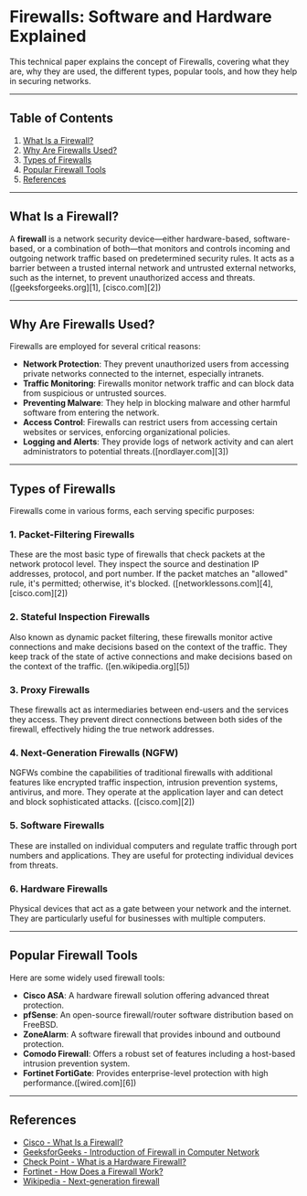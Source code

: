 # Firewalls: Software and Hardware Explained

This technical paper explains the concept of Firewalls, covering what they are, why they are used, the different types, popular tools, and how they help in securing networks.

---

## Table of Contents

1. [What Is a Firewall?](#what-is-a-firewall)
2. [Why Are Firewalls Used?](#why-are-firewalls-used)
3. [Types of Firewalls](#types-of-firewalls)
4. [Popular Firewall Tools](#popular-firewall-tools)
5. [References](#references)

---

## What Is a Firewall?

A **firewall** is a network security device—either hardware-based, software-based, or a combination of both—that monitors and controls incoming and outgoing network traffic based on predetermined security rules. It acts as a barrier between a trusted internal network and untrusted external networks, such as the internet, to prevent unauthorized access and threats. ([geeksforgeeks.org][1], [cisco.com][2])

---

## Why Are Firewalls Used?

Firewalls are employed for several critical reasons:

* **Network Protection**: They prevent unauthorized users from accessing private networks connected to the internet, especially intranets.
* **Traffic Monitoring**: Firewalls monitor network traffic and can block data from suspicious or untrusted sources.
* **Preventing Malware**: They help in blocking malware and other harmful software from entering the network.
* **Access Control**: Firewalls can restrict users from accessing certain websites or services, enforcing organizational policies.
* **Logging and Alerts**: They provide logs of network activity and can alert administrators to potential threats.([nordlayer.com][3])

---

## Types of Firewalls

Firewalls come in various forms, each serving specific purposes:

### 1. **Packet-Filtering Firewalls**

These are the most basic type of firewalls that check packets at the network protocol level. They inspect the source and destination IP addresses, protocol, and port number. If the packet matches an "allowed" rule, it's permitted; otherwise, it's blocked. ([networklessons.com][4], [cisco.com][2])

### 2. **Stateful Inspection Firewalls**

Also known as dynamic packet filtering, these firewalls monitor active connections and make decisions based on the context of the traffic. They keep track of the state of active connections and make decisions based on the context of the traffic. ([en.wikipedia.org][5])

### 3. **Proxy Firewalls**

These firewalls act as intermediaries between end-users and the services they access. They prevent direct connections between both sides of the firewall, effectively hiding the true network addresses.&#x20;

### 4. **Next-Generation Firewalls (NGFW)**

NGFWs combine the capabilities of traditional firewalls with additional features like encrypted traffic inspection, intrusion prevention systems, antivirus, and more. They operate at the application layer and can detect and block sophisticated attacks. ([cisco.com][2])

### 5. **Software Firewalls**

These are installed on individual computers and regulate traffic through port numbers and applications. They are useful for protecting individual devices from threats.&#x20;

### 6. **Hardware Firewalls**

Physical devices that act as a gate between your network and the internet. They are particularly useful for businesses with multiple computers.&#x20;

---

## Popular Firewall Tools

Here are some widely used firewall tools:

* **Cisco ASA**: A hardware firewall solution offering advanced threat protection.
* **pfSense**: An open-source firewall/router software distribution based on FreeBSD.
* **ZoneAlarm**: A software firewall that provides inbound and outbound protection.
* **Comodo Firewall**: Offers a robust set of features including a host-based intrusion prevention system.
* **Fortinet FortiGate**: Provides enterprise-level protection with high performance.([wired.com][6])

---

## References

* [Cisco - What Is a Firewall?](https://www.cisco.com/site/us/en/learn/topics/security/what-is-a-firewall.html)
* [GeeksforGeeks - Introduction of Firewall in Computer Network](https://www.geeksforgeeks.org/introduction-of-firewall-in-computer-network/)
* [Check Point - What is a Hardware Firewall?](https://www.checkpoint.com/cyber-hub/network-security/what-is-firewall/what-is-a-hardware-firewall/)
* [Fortinet - How Does a Firewall Work?](https://www.fortinet.com/resources/cyberglossary/how-does-a-firewall-work)
* [Wikipedia - Next-generation firewall](https://en.wikipedia.org/wiki/Next-generation_firewall)
